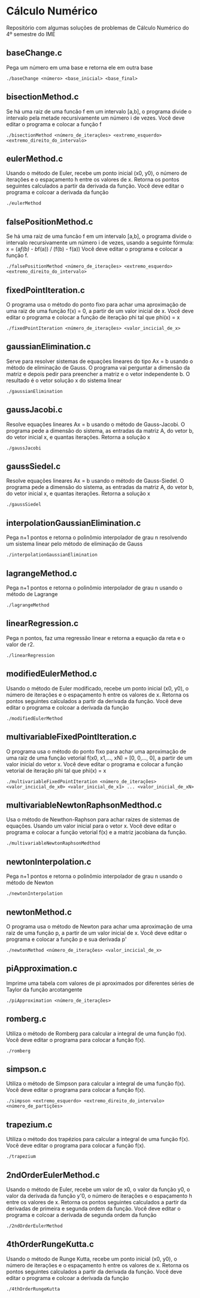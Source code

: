 # Cálculo Numérico

Repositório com algumas soluções de problemas de Cálculo Numérico do 4º semestre do IME

## baseChange.c
Pega um número em uma base e retorna ele em outra base
```
./baseChange <número> <base_inicial> <base_final>
```

## bisectionMethod.c
Se há uma raiz de uma funcão f em um intervalo [a,b], o programa divide o intervalo pela metade recursivamente um número i de vezes. Você deve editar o programa e colocar a função f
```
./bisectionMethod <número_de_iterações> <extremo_esquerdo> <extremo_direito_do_intervalo>
```

## eulerMethod.c
Usando o método de Euler, recebe um ponto inicial (x0, y0), o número de iterações e o espaçamento h entre os valores de x. Retorna os pontos seguintes calculados a partir da derivada da função. Você deve editar o programa e colcoar a derivada da função
```
./eulerMethod
```

## falsePositionMethod.c
Se há uma raiz de uma funcão f em um intervalo [a,b], o programa divide o intervalo recursivamente um número i de vezes, usando a seguinte fórmula:
x = (a*f(b) - b*f(a)) / (f(b) - f(a))
Você deve editar o programa e colocar a função f.
```
./falsePositionMethod <número_de_iterações> <extremo_esquerdo> <extremo_direito_do_intervalo>

```

## fixedPointIteration.c
O programa usa o método do ponto fixo para achar uma aproximação de uma raiz de uma função f(x) = 0, a partir de um valor inicial de x. Você deve editar o programa e colocar a função de iteração phi tal que phi(x) = x
```
./fixedPointIteration <número_de_iterações> <valor_incicial_de_x>
```

## gaussianElimination.c
Serve para resolver sistemas de equações lineares do tipo Ax = b usando o método de eliminação de Gauss. O programa vai perguntar a dimensão da matriz e depois pedir para preencher a matriz e o vetor independente b. O resultado é o vetor solução x do sistema linear
```
./gaussianElimination
```

## gaussJacobi.c
Resolve equações lineares Ax = b usando o método de Gauss-Jacobi. O programa pede a dimensão do sistema, as entradas da matriz A, do vetor b, do vetor inicial x, e quantas iterações. Retorna a solução x
```
./gaussJacobi
```

## gaussSiedel.c
Resolve equações lineares Ax = b usando o método de Gauss-Siedel. O programa pede a dimensão do sistema, as entradas da matriz A, do vetor b, do vetor inicial x, e quantas iterações. Retorna a solução x
```
./gaussSiedel
```

## interpolationGaussianElimination.c
Pega n+1 pontos e retorna o polinômio interpolador de grau n resolvendo um sistema linear pelo método de eliminação de Gauss
```
./interpolationGaussianElimination
```

## lagrangeMethod.c
Pega n+1 pontos e retorna o polinômio interpolador de grau n usando o método de Lagrange
```
./lagrangeMethod
```

## linearRegression.c
Pega n pontos, faz uma regressão linear e retorna a equação da reta e o valor de r2.
```
./linearRegression
```

## modifiedEulerMethod.c
Usando o método de Euler modificado, recebe um ponto inicial (x0, y0), o número de iterações e o espaçamento h entre os valores de x. Retorna os pontos seguintes calculados a partir da derivada da função. Você deve editar o programa e colcoar a derivada da função
```
./modifiedEulerMethod
```

## multivariableFixedPointIteration.c
O programa usa o método do ponto fixo para achar uma aproximação de uma raiz de uma função vetorial f(x0, x1,..., xN) = [0, 0,..., 0], a partir de um valor inicial do vetor x. Você deve editar o programa e colocar a função vetorial de iteração phi tal que phi(x) = x
```
./multivariableFixedPointIteration <número_de_iterações> <valor_incicial_de_x0> <valor_inicial_de_x1> ... <valor_inicial_de_xN>
```

## multivariableNewtonRaphsonMedthod.c
Usa o método de Newthon-Raphson para achar raízes de sistemas de equações. Usando um valor inicial para o vetor x. Você deve editar o programa e colocar a função vetorial f(x) e a matriz jacobiana da função.
```
./multivariableNewtonRaphsonMedthod
```

## newtonInterpolation.c
Pega n+1 pontos e retorna o polinômio interpolador de grau n usando o método de Newton
```
./newtonInterpolation
```

## newtonMethod.c
O programa usa o método de Newton para achar uma aproximação de uma raiz de uma função p, a partir de um valor inicial de x. Você deve editar o programa e colocar a função p e sua derivada p'
```
./newtonMethod <número_de_iterações> <valor_incicial_de_x>
```

## piApproximation.c
Imprime uma tabela com valores de pi aproximados por diferentes séries de Taylor da função arcotangente
```
./piApproximation <número_de_iterações>
```

## romberg.c
Utiliza o método de Romberg para calcular a integral de uma função f(x). Você deve editar o programa para colocar a função f(x).
```
./romberg

```

## simpson.c
Utiliza o método de Simpson para calcular a integral de uma função f(x). Você deve editar o programa para colocar a função f(x).
```
./simpson <extremo_esquerdo> <extremo_direito_do_intervalo> <número_de_partições>

```

## trapezium.c
Utiliza o método dos trapézios para calcular a integral de uma função f(x). Você deve editar o programa para colocar a função f(x).
```
./trapezium
```

## 2ndOrderEulerMethod.c
Usando o método de Euler, recebe um valor de x0, o valor da função y0, o valor da derivada da função y'0, o número de iterações e o espaçamento h entre os valores de x. Retorna os pontos seguintes calculados a partir da derivadas de primeira e segunda ordem da função. Você deve editar o programa e colcoar a derivada de segunda ordem da função
```
./2ndOrderEulerMethod
```

## 4thOrderRungeKutta.c
Usando o método de Runge Kutta, recebe um ponto inicial (x0, y0), o número de iterações e o espaçamento h entre os valores de x. Retorna os pontos seguintes calculados a partir da derivada da função. Você deve editar o programa e colcoar a derivada da função
```
./4thOrderRungeKutta
```
